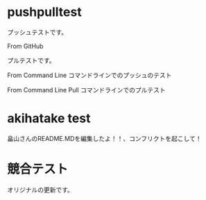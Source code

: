 # pushpulltest

プッシュテストです。

From GitHub

プルテストです。

From Command Line
コマンドラインでのプッシュのテスト

From Command Line Pull
コマンドラインでのプルテスト


# akihatake test

畠山さんのREADME.MDを編集したよ！！、コンフリクトを起こして！
# 競合テスト
オリジナルの更新です。

